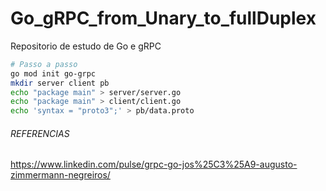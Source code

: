 # Go_gRPC_from_Unary_to_fullDuplex
Repositorio de estudo de Go e gRPC

```sh
# Passo a passo
go mod init go-grpc
mkdir server client pb
echo "package main" > server/server.go
echo "package main" > client/client.go
echo 'syntax = "proto3";' > pb/data.proto
```

###### REFERENCIAS
https://www.linkedin.com/pulse/grpc-go-jos%25C3%25A9-augusto-zimmermann-negreiros/